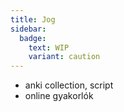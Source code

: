 ```yaml
---
title: Jog
sidebar:
  badge:
    text: WIP
    variant: caution
---
```


- anki collection, script
- online gyakorlók
